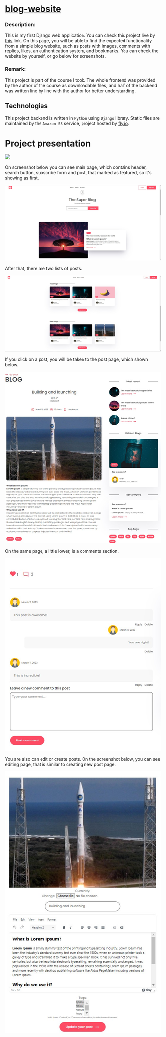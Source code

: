 # [blog-website](https://lively-lake-1797.fly.dev/)

### Description:
This is my first Django web application. You can check this project live by [this](https://lively-lake-1797.fly.dev/) link. On this page, you will be able to find the expected functionality from a simple blog website, such as posts with images, comments with replies, likes, an authentication system, and bookmarks. You can check the website by yourself, or go below for screenshots.

### Remark:
This project is part of the course I took. The whole frontend was provided by the author of the course as downloadable files, and half of the backend was written line by line with the author for better understanding.


## Technologies
This project backend is written in `Python` using `Django` library. Static files are maintained by the `Amazon S3` service, project hosted by [fly.io](https://fly.io/).


# Project presentation
![](readme_files/presentation.gif)

On screenshot below you can see main page, which contains header, search button, subscribe form and post, that marked as featured, so it's showing as first.

![](readme_files/index_page.jpg)

After that, there are two lists of posts.

![](readme_files/index_page_posts.jpg)

If you click on a post, you will be taken to the post page, which shown below.

![](readme_files/post_page_body.jpg)

On the same page, a little lower, is a comments section.

![](readme_files/post_page_comments.jpg)

You are also can edit or create posts. On the screenshot below, you can see editing page, that is similar to creating new post page.

![](readme_files/editing_post.jpg)